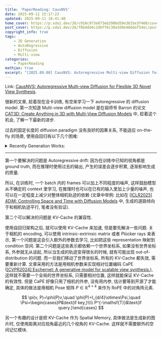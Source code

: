 ```yaml
---
title: 'PaperReading: CausNVS'
date: 2025-09-11 15:17:23
updated: 2025-09-11 18:41:40
home_cover: https://p.sda1.dev/26/c916c973e873eb2986d59e381be3f460/cover.jpeg
post_cover: https://p.sda1.dev/26/f0b4dd4c2dbff6c30a3d9e466daf54ec/post.PNG
copyright_info: true
tags:
    - 2D Generation
    - AutoRegressive
    - Diffusion
    - Multi-view
categories:
    - PaperReading
mathjax: true
excerpt: "[2025.09.08] CausNVS: Autoregressive Multi-view Diffusion for Flexible 3D Novel View Synthesis."
---
```


Link: <a href="https://arxiv.org/abs/2509.06579">CausNVS: Autoregressive Multi-view Diffusion for Flexible 3D Novel View Synthesis</a>.

很新的文章, 趁着现在没卡训练, 有空来学习一下 autoregressive 的 diffusion model. 第一次知道 Multi-view diffusion model 是在祖师爷 Barron 的论文 <a href="https://arxiv.org/abs/2405.10314">CAT3D: Create Anything in 3D with Multi-View Diffusion Models</a> 中, 趁着这个机会, 了解一下最新的进步.

过去的固定长度的 diffusion paradigm 没有良好的因果关系, 不能适应 on-the-fly 的场景, 使用自回归有以下几个困难:

<details>
  <summary>Recently Generation Works:</summary>

首先是 Multi-view Diffusion Model 的相关工作:

最经典的 Multi-view Diffusion Model 是固定长度的, 通常包括若干个已知的视角及图片输入和预定义的输出视角, 整体一起去噪来增强不同视角的 consistency.

<a href="https://arxiv.org/abs/2411.04928">[ICCV2025] DimensionX: Create Any 3D and 4D Scenes from a Single Image with Decoupled Video Diffusion</a> 训练 spatial 和 temporal diffusion model, 来生成 3D 场景或 4D 场景. <a href="https://arxiv.org/abs/2409.02048">ViewCrafter: Taming Video Diffusion Models for High-fidelity Novel View Synthesis</a> 则是利用 Dust3R 获取 PointCloud 来迭代式地生成.

<a href="https://arxiv.org/abs/2503.14489">Stable Virtual Camera: Generative View Synthesis with Diffusion Models</a> 采用 Two-passing Stage 的方法, 先生成 Anchor Frames, 再生成中间帧.

下面是 Autoregressive Diffusion Model 的相关工作:

<a href="http://arxiv.org/abs/2412.07772">From Slow Bidirectional to Fast Autoregressive Video Diffusion Models</a> 将双向注意力的视频生成模型蒸馏成单向的自回归模型.

</details>

---

第一个要解决的问题是 Autoregressive drift: 因为在训练中已知的视角都是 ground truth, 而在推理时使用过去的输出, 产生的误差会逐步积累, 逐渐影响生成的质量.

所以, 在训练时, 一个 batch 内的 frames 可以加上不同程度的噪声, 这样鼓励模型从不确定的 context 里学习, 在推理时也可以在已有的输入里加上少量的噪声, 也可以在一定程度上减少对整体相机轨迹的依赖 (文章中举例: 比如在 <a href="https://arxiv.org/abs/2407.07860">[ICLR2025] 4DiM: Controlling Space and Time with Diffusion Models</a> 中,  生成的道路倾向于和相机轨迹平行, 笔者没有验证).

第二个可以解决的问题是 KV-Cache 的兼容性.

使用自回归架构之后, 就可以使用 KV-Cache 来加速, 但是要先解决一些问题. 关于相机的 encoding, 可以使用 intrinsic-extrinsic matrix 或者 Pl&uuml;cker rays 来表示, 第一个问题是这会引入额外的参数去学习, 比如把这些 representation 映射到 condition 空间. 第二个问题是这些表示都依赖一个世界坐标系, 如果没有世界坐标系, 外参就无从谈起, 所以当生成的轨迹变得很长的时候, 就有可能出现 out-of-distribution 的问题. 而一旦我们移动了世界坐标系, 所有的 KV-Cache 都失效, 需要重新计算. 文章采用的方法是用相机参数来实现相对位置编码 CaPE (<a href="https://arxiv.org/abs/2402.03908">[CVPR2024] Eschernet: A generative model for scalable view synthesis.</a>), 这样就不需要一个全局的世界坐标系, 只需要相对位置, 这样就能保证 KV-Cache 的有效性. 但是 CaPE 好像只用了相机的外参, 没有用内参, 估计要等到开源了才能确定, 具体的做法是用相机 Pose 矩阵 $P\in\mathbb{R}^{4\times4}$ 来作为 RoPE 中的对角阵元素.

$$
\pi(v, P)=\phi(P)v,\quad \phi(P)=I_{d/4}\otimes\Psi,\quad \Psi=\begin{cases}P&\text{if key,}\\\\ P^{-\mathsf{T}}&\text{if query.}\end{cases}
$$

另一个有趣的设计是把 KV-Cache 作为 Spatial Memory, 具体做法是生成新的图片时, 仅使用距离对应视角最近的几个视角的 KV-Cache. 这样就不需要额外的空间记忆模块.

